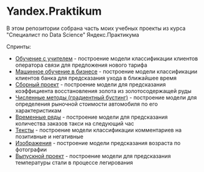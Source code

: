 # Yandex.Praktikum

В этом репозитории собрана часть моих учебных проекты из курса "Специалист по Data Science" Яндекс.Практикума

Спринты:
* [Обучение с учителем](https://github.com/KovriginDI/Yandex.Praktikum/tree/master/1_mobile_operator_clients_classification) - построение модели классификации клиентов оператора связи для предложения нового тарифа
* [Машинное обучение в бизнесе](https://github.com/KovriginDI/Yandex.Praktikum/tree/master/2_bank_churn_classification) - построение модели классификации клиентов банка для предсказания ухода в ближайшее время
* [Сборный проект](https://github.com/KovriginDI/Yandex.Praktikum/tree/master/3_gold_recovery_regression) - построение модели для предсказания коэффициента восстановления золота из золотосодержащей руды
* [Численные методы (градиентный бустинг)](https://github.com/KovriginDI/Yandex.Praktikum/tree/master/4_cars_price_regression) - построение модели для определения рыночной стоимости автомобиля по его характеристикам
* [Временные ряды](https://github.com/KovriginDI/Yandex.Praktikum/tree/master/5_taxi_time_series_regression) - построение модели для предсказания количества заказов такси на следующий час
* [Тексты](https://github.com/KovriginDI/Yandex.Praktikum/tree/master/6_toxic_comments_classification) - построение модели классификации комментариев на позитивные и негативные
* [Изображения](https://github.com/KovriginDI/Yandex.Praktikum/tree/master/7_CV_age_prediction) - построение модели предсказания возраста по фотографии
* [Выпускной проект](https://github.com/KovriginDI/Yandex.Praktikum/tree/master/8_steel_temperature_regression) - построение модели для предсказания температуры стали в процессе легирования
